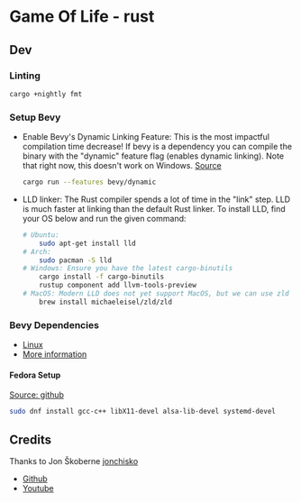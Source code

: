 # Game Of Life - rust

## Dev

### Linting

```bash
cargo +nightly fmt

```

### Setup Bevy

-   Enable Bevy's Dynamic Linking Feature: This is the most impactful compilation time decrease! If bevy
    is a dependency you can compile the binary with the "dynamic" feature flag (enables dynamic
    linking). Note that right now, this doesn't work on Windows. [Source](https://bevyengine.org/learn/book/getting-started/setup/)

    ```bash
    cargo run --features bevy/dynamic
    ```

-   LLD linker: The Rust compiler spends a lot of time in the "link" step. LLD is much faster at linking than the default Rust linker. To install LLD, find your OS below and run the given command:

    ```bash
    # Ubuntu:
        sudo apt-get install lld
    # Arch:
        sudo pacman -S lld
    # Windows: Ensure you have the latest cargo-binutils
        cargo install -f cargo-binutils
        rustup component add llvm-tools-preview
    # MacOS: Modern LLD does not yet support MacOS, but we can use zld instead:
        brew install michaeleisel/zld/zld
    ```

### Bevy Dependencies

-   [Linux](https://github.com/bevyengine/bevy/blob/main/docs/linux_dependencies.md)
-   [More information](https://bevyengine.org/learn/book/getting-started/setup/)

#### Fedora Setup

[Source: github](https://github.com/bevyengine/bevy/blob/main/docs/linux_dependencies.md)

```bash
sudo dnf install gcc-c++ libX11-devel alsa-lib-devel systemd-devel
```

## Credits

Thanks to Jon Škoberne [jonchisko](https://github.com/jonchisko)

-   [Github](https://github.com/jonchisko/GameOfLife)
-   [Youtube](https://www.youtube.com/watch?v=spUWzEbfhHY)
